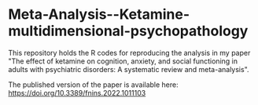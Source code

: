 # Meta-Analysis--Ketamine-multidimensional-psychopathology
This repository holds the R codes for reproducing the analysis in my paper "The effect of ketamine on cognition, anxiety, and social functioning in adults with psychiatric disorders: A systematic review and meta-analysis".

The published version of the paper is available here: https://doi.org/10.3389/fnins.2022.1011103
